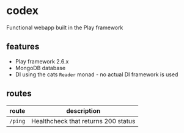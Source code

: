 # codex
Functional webapp built in the Play framework

## features
* Play framework 2.6.x
* MongoDB database
* DI using the cats `Reader` monad - no actual DI framework is used

## routes
| route | description |
| --- | --- |
| `/ping` | Healthcheck that returns 200 status |

